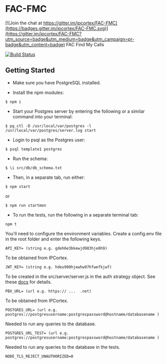 # FAC-FMC

[![Join the chat at https://gitter.im/ipcortex/FAC-FMC](https://badges.gitter.im/ipcortex/FAC-FMC.svg)](https://gitter.im/ipcortex/FAC-FMC?utm_source=badge&utm_medium=badge&utm_campaign=pr-badge&utm_content=badge)
FAC Find My Calls

[![Build Status](https://travis-ci.org/ipcortex/FAC-FMC.svg?branch=master)](https://travis-ci.org/ipcortex/FAC-FMC)

## Getting Started

* Make sure you have PostgreSQL installed.

* Install the npm modules:

```
$ npm i
```
* Start your Postgres server by entering the following or a similar command into your terminal:

```
$ pg_ctl -D /usr/local/var/postgres -l /usr/local/var/postgres/server.log start

```
* Login to psql as the Postgres user:

```
$ psql template1 postgres
```
* Run the schema:

```
$ \i src/db/db_schema.txt
```

* Then, in a separate tab, run either:

```
$ npm start
```
or

```
$ npm run startmon
```

* To run the tests, run the following in a separate terminal tab:
```
npm t
```

You'll need to configure the environment variables. Create a config.env file in the root folder and enter the following keys.

```
API_KEY= (string e.g. gdeh6e3bkewjd983hje8h9)
```
To be obtained from IPCortex.
```
JWT_KEY= (string e.g. hdeu998hjewhw97hfwefkjwf)
```
To be created in the src/server/server.js in the auth strategy object. See these [docs](https://github.com/dwyl/hapi-auth-jwt2) for details.
```
PBX_URL= (url e.g. https:// ...  .net)
```
To be obtained from IPCortex.
```
POSTGRES_URL= (url e.g. postgres://postgresusername:postgrespassword@hostname/databasename )
```
Needed to run any queries to the database.
```
POSTGRES_URL_TEST= (url e.g. postgres://postgresusername:postgrespassword@hostname/databasename )
```
Needed to run any queries to the database in the tests.
```
NODE_TLS_REJECT_UNAUTHORIZED=0
```

